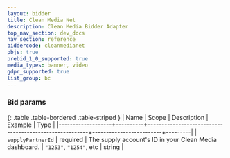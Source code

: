 ```yaml
---
layout: bidder
title: Clean Media Net
description: Clean Media Bidder Adapter
top_nav_section: dev_docs
nav_section: reference
biddercode: cleanmedianet
pbjs: true
prebid_1_0_supported: true
media_types: banner, video
gdpr_supported: true
list_group: bc
---
```


### Bid params

{: .table .table-bordered .table-striped }
| Name | Scope | Description | Example | Type |
|-------------------+----------+--------------------------------------------------------+-------------------------+---------|
| `supplyPartnerId` | required | The supply account's ID in your Clean Media dashboard. | `"1253"`, `"1254"`, etc | string |
